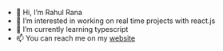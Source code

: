 - 👋 Hi, I’m Rahul Rana
- 👀 I’m interested in working on real time projects with react.js
- 🌱 I’m currently learning typescript
- 📫 You can reach me on my [website](https://kiwilapa.com)

<!---
kiwilapa/kiwilapa is a ✨ special ✨ repository because its `README.md` (this file) appears on your GitHub profile.
You can click the Preview link to take a look at your changes.
--->
